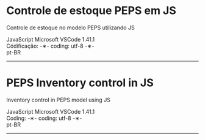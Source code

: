 # Controle de estoque PEPS em JS

Controle de estoque no modelo PEPS utilizando JS

JavaScript
Microsoft VSCode 1.41.1 </br>
Códificação: -&lowast;- coding: utf-8 -&lowast;- </br>
pt-BR </br> 

--------------------------------------------------------------------------------------------------------------------------

# PEPS Inventory control in JS

Inventory control in PEPS model using JS

JavaScript
Microsoft VSCode 1.41.1 </br>
Coding: -&lowast;- coding: utf-8 -&lowast;- </br>
pt-BR </br>

--------------------------------------------------------------------------------------------------------------------------
